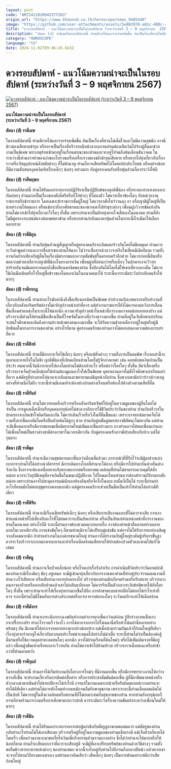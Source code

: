 ```yaml
---
layout: post
code: "ART241102094337YIH3"
origin_url: "https://www.khaosod.co.th/horoscope/news_9485440"
image: "https://github.com/user-attachments/assets/5e802978-a81c-408c-a32e-418b08151621"
title: "ดวงรอบสัปดาห์ - แนวโน้มความน่าจะเป็นในรอบสัปดาห์ (ระหว่างวันที่ 3 – 9 พฤศจิกายน  2567)"
description: "ลัคนา (ลั) ราศีเมษในรอบสัปดาห์นี้ ท่านมีรายได้และรายจ่ายเพิ่มขึ้น อันเป็นเรื่องที่ท่านไม่เต็มใจและไม่มีความสุขนัก อาจมีข้าวของเสียหายชำรุด"
category: "HOROSCOPE"
language: "th"
date: 2024-11-02T09:46:45.643Z
---
```


# ดวงรอบสัปดาห์ - แนวโน้มความน่าจะเป็นในรอบสัปดาห์ (ระหว่างวันที่ 3 – 9 พฤศจิกายน  2567)

[![ดวงรอบสัปดาห์ - แนวโน้มความน่าจะเป็นในรอบสัปดาห์ (ระหว่างวันที่ 3 – 9 พฤศจิกายน  2567)](https://www.khaosod.co.th/wpapp/uploads/2024/11/kkk.jpg "ดวงรอบสัปดาห์ - แนวโน้มความน่าจะเป็นในรอบสัปดาห์ (ระหว่างวันที่ 3 – 9 พฤศจิกายน  2567)")](https://www.khaosod.co.th/wpapp/uploads/2024/11/kkk.jpg)

**แนวโน้มความน่าจะเป็นในรอบสัปดาห์**  
**(ระหว่างวันที่ 3 – 9 พฤศจิกายน 2567)**

**ลัคนา (ลั) ราศีเมษ**

ในรอบสัปดาห์นี้ ท่านมีรายได้และรายจ่ายเพิ่มขึ้น อันเป็นเรื่องที่ท่านไม่เต็มใจและไม่มีความสุขนัก อาจมีข้าวของเสียหายชำรุด หรืออาจเป็นเรื่องที่บริวารหนีหน้าลาออกจนท่านต้องเสียเงินไปจ้างผู้อื่นมาช่วยงานเป็นพิเศษ พระเกตุย้ายเข้ามาอยู่ในเรือนมรณะของท่านและจะอยู่ไปจนถึงต้นเดือนธันวาคม ในระหว่างนี้ท่านอาจทำของเก่าของโบราณหรือเครื่องรางของขลังชำรุดเสียหาย หรือหากไปยุ่งเกี่ยวกับเรื่องราวหรือวัสดุอุปกรณ์ล้ำสมัยต่างๆ ที่ไม่ชำนาญ ท่านก็อาจเสียทรัพย์ไปโดยเปล่าประโยชน์ หรืออย่างน้อยก็มีความสับสนหงุดหงิดกับเรื่องเล็กๆ น้อยๆ อย่างมาก กับคู่ครองคนรักหรือหุ้นส่วนก็ควรระวังให้ดี

**ลัคนา (ลั) ราศีพฤษภ**

ในรอบสัปดาห์นี้ ท่านได้รับผลกระทบจากปฏิกิริยาเป็นปฏิปักษ์ของญาติพี่น้อง หรือระหองระแหงทะเลาะกันบ่อยๆ ส่วนมากเป็นเรื่องของศักดิ์ศรีหรืออีโก้ต่างๆ ที่ไม่ลงตัว ไม่ควรเกี่ยวข้องใดๆ กับหน่วยงานราชการหรือข้าราชการ โดยเฉพาะข้าราชการชั้นผู้ใหญ่ ไม่ควรอาศัยไหว้วานลุง อา หรือญาติผู้ใหญ่ที่เป็นชายทำงานให้ตนเอง หรือแม้กระทั่งอาศัยพาหนะของพวกเขาไปทำธุระต่างๆ เพื่อนฝูงวิวาทขัดแย้งกัน ท่านไม่ควรเข้าไปยุ่งเกี่ยวอะไรใดๆ ทั้งสิ้น เพราะท่านจะเป็นฝ่ายยุ่งยากใจเสียเองในอนาคต ท่านที่ยังไม่มีคู่ครองจะเสน่ห์แรงต่อเพศตรงข้าม หรือหากท่านกำลังมองหาหุ้นส่วนในระยะนี้ก็จะมีมาให้เลือกหลายราย

**ลัคนา (ลั) ราศีมิถุน**

ในรอบสัปดาห์นี้ ท่านกับหุ้นส่วนคู่สัญญาหรือคู่ครองคนรักจะเกิดแตกร้าวกันโดยไม่มีเหตุผล ท่านควรระวังคำพูดคำจาและการสื่อสารของท่านให้มาก ไม่ว่าจะสื่อสารด้วยวาจาหรือโซเชี่ยลมีเดียก็ตาม รวมทั้งอาจเกิดปากเสียงกับผู้อื่นในเรื่องมิตรภาพและความสัมพันธ์ในครอบครัวอีกด้วย ไม่ควรก่อหนี้สินหรือขอความช่วยเหลือจากญาติพี่น้องในทางการเงิน เพื่อนฝูงที่อ่อนกว่าหรือเด็กๆ ในปกครองจะวิวาททำร้ายกันจนมีผลกระทบมาถึงชื่อเสียงเครดิตของท่าน ซึ่งป้องกันได้โดยไม่ให้เขาเที่ยวกลางคืน ไม่ควรใช้เงินมือเติบหรือใจใหญ่ซื้อข้าวของโดยเอาเงินในอนาคตมาใช้ ระยะนี้ควรระมัดระวังปากกับคนรักให้มากๆ

**ลัคนา (ลั) ราศีกรกฎ**

ในรอบสัปดาห์นี้ ท่านทำอะไรมักคำนึงถึงชื่อเสียงเครดิตเป็นพิเศษ ถ้าทำงานกับเกษตรกรหรือทำงานที่เกี่ยวกับอสังหาริมทรัพย์อาจไม่เจริญก้าวหน้าเท่าที่ควร แม้ทำงานราชการก็ยังไม่ควรคาดหวังการเลื่อนขั้นเลื่อนตำแหน่งในระยะนี้ให้มากนัก ความเจริญก้าวหน้าในหน้าที่การงานอาจลดน้อยถอยลงบ้าง แต่บริวารจะมีส่วนให้ท่านมีชื่อเสียงเป็นที่โจษจันในทางที่กว้างขวางมากขึ้น ท่านที่อยู่ในวัยศึกษาเล่าเรียนจะสนใจศึกษาและคิดถึงความก้าวหน้าของตนเองมากขึ้น จะได้รับความช่วยเหลือจากผู้ใหญ่หรือผู้มีอิทธิพลในทางการงานของท่าน อย่างไรก็ตาม คู่ครองคนรักของท่านอาจไม่ตอบสนองความต้องการเท่าที่ควร

**ลัคนา (ลั) ราศีสิงห์**

ในรอบสัปดาห์นี้ ท่านที่มีอาการเจ็บไข้เล็กๆ น้อยๆ หรือแพ้สิ่งต่างๆ รวมทั้งการเป็นลมพิษ เรื่องเหล่านี้จะทุเลาและหายไปในไม่ช้า ญาติพี่น้องที่เบียดเบียนท่านโดยไม่รู้จักกาลเทศะ เช่น คอยดักขอเงินท่านเป็นประจำ คนพวกนี้วันนึงจะหายไปเองโดยท่านไม่ต้องทำอะไร หรือต่อว่าใครใดๆ ทั้งสิ้น สัตว์เลี้ยงหรือบริวารอาจเจ็บป่วยเล็กน้อยให้ท่านต้องดูแลเอาใจใส่เป็นพิเศษ บุตรหลานอาจไม่ตั้งใจศึกษาเล่าเรียนเท่าที่ควร แต่ศัตรูที่ห่างหายไปนานจะกลับมาและพยายามเผชิญหน้ากับท่าน ซึ่งพวกเขามักก้าวร้าวห้าวหาญอย่างที่ท่านนึกไม่ถึง ระยะนี้ท่านมีเกณฑ์จะต้องห่างบ้านห่างเรือนหรือต้องไปค้างอ้างแรมเสียที่อื่น

**ลัคนา (ลั) ราศีกันย์**

ในรอบสัปดาห์นี้ ท่านไม่ควรทอดทิ้งบริวารหรืออสังหาริมทรัพย์ให้อยู่ในความดูแลของผู้อื่นโดยไม่จำเป็น การดูแลเด็กเล็กหรือบุคคลอายุน้อยไม่สะดวกกับการใช้ชีวิตประจำวันของท่าน ท่านกับบริวารในปกครองจะเกิดเข้าใจผิดกันและกัน ไม่ควรเดินเร็วหรือวิ่งในที่ลื่นชื้นแฉะ เพราะอาจหกล้มบาดเจ็บได้ รวมทั้งการขึ้นลงบันไดหรือปีนป่ายต้นไม้สูงๆ ด้วย ท่านกับคู่หมั้นคู่สมรสอาจมีทัศนะไม่ตรงกัน แต่ท่านจะมีเพื่อนมากหรือมีการสมาคมเพื่อมิตรภาพใหม่เพิ่มมากขึ้นอย่างมาก บางท่านอาจได้พบเพื่อนเก่าและได้เพื่อนใหม่เป็นชาวต่างชาติต่างภาษาในเวลาเดียวกัน กับคู่ครองคนรักอาจมีปากเสียงกับบ้าง แต่ไม่รุนแรง

**ลัคนา (ลั) ราศีตุล**

ในรอบสัปดาห์นี้ ท่านจะมีความสุขสบายมากขึ้นกว่าเดือนที่แล้วมา ภาระหน้าที่ที่รับไว้จะมีผู้มาช่วยแบ่งเบาภาระท่านไปได้อย่างน่าอัศจรรย์ มีการเดินทางไกลที่ท่านจะได้ลาภ หรือมีการไปทำมากินต่างถิ่นต่างจังหวัด ซึ่งอาจจะต้องเหนื่อยยากกับสภาพอากาศหรือสภาพแวดล้อมที่ท่านไม่สามารถควบคุมได้สักหน่อย ควรระวังอุบัติเหตุที่อาจเกิดขึ้นในขณะปฏิบัติงาน ไปไหนมาไหนท่านควรต้องสำรวมกิริยามากสักหน่อย เพราะท่านอาจไปสะดุดอารมณ์นักเลงท้องถิ่นหรือจิ๊กโก๋ในละแวกนั้นก็เป็นได้ ระยะนี้ท่านทำอะไรก็ตามมักไม่ค่อยสุขุมรอบคอบมากนัก แต่คู่ครองคนรักจะช่วยเป็นมือเป็นเท้าให้ท่านได้อย่างดีทีเดียว

**ลัคนา (ลั) ราศีพิจิก**

ในรอบสัปดาห์นี้ ท่านจะมีเรื่องเสียทรัพย์เล็กๆ น้อยๆ หรือเสียการเสียงานแบบที่ไม่ควรจะเสีย การเอาตำแหน่งหน้าที่ไปเสี่ยงกับอะไรที่ไม่สมควรจะเป็นภัยแก่ท่าน หรือเป็นภัยแก่ตำแหน่งหน้าที่การงานของท่านในอนาคต อย่างไรก็ดี ระยะนี้ท่านอาจต้องสวมหมวกหลายใบ อาจต้องทำหน้าที่หลายอย่างหลายแบบในเวลาเดียวกัน การแข่งขันใดๆ ก็ตามท่านมักจะได้เปรียบคู่แข่งขัน แต่อาจไม่ได้รับการยกย่องเชิดชูจากสังคมมากนัก ถ้าท่านทำงานในองค์กรขนาดใหญ่ ท่านอาจได้ทำงานกับผู้ใหญ่ระดับผู้บริหารขั้นสูง ควรระวังบริวารจะเกกมะเหรกเกเรและทำเรื่องเดือดร้อนเสียหายให้ท่านต้องปวดหัวและตามไปแก้ไขเสมอ

**ลัคนา (ลั) ราศีธนู**

ในรอบสัปดาห์นี้ ท่านอาจเจ็บป่วยเล็กน้อย หรือโรคเก่าเรื้อรังกำเริบ การดำเนินชีวิตประจำวันตามปกติของท่านจะมีเรื่องติดๆ ขัดๆ อยู่เสมอ จะมีผู้เข้ามายุ่งเกี่ยวกับการงานของท่านที่ทำอยู่ประจำจนแผนงานที่ท่านวางไว้เสียหาย หรือเสียอำนาจการปกครองไป บริวารของท่านมักเกียจคร้านหรือรักสบาย บริวารบางคนอาจลาป่วยหรือลากลับบ้านแล้วเขาไม่กลับมาอีกเลย ไม่ควรรับเป็นตัวกลางระงับข้อพิพาทให้กับใครใดๆ ทั้งสิ้น เพราะท่านจะทำให้เรื่องยุ่งยากมากขึ้นไปอีก การค้าขายแบบขายปลีกไม่ค่อยได้กำไรเท่าที่ควร ระยะนี้ท่านไม่มีโชคกับการต่างประเทศหรือการเจรจาต่อรองใดๆ ระวังคนรักจะทำให้เดือดร้อน

**ลัคนา (ลั) ราศีมังกร**

ในรอบสัปดาห์นี้ ท่านจะกระฉับกระเฉงขยันทำงานทำการมากขึ้นกว่าแต่ก่อน รู้สึกร่างกายแข็งแรงกระปรี้กระเปร่า ทำอะไรรวดเร็วว่องไว อาจได้ลาภจากการไปโน่นมานี่หรือทำโน่นทำนี่หลายอย่างพร้อมๆ กัน มีเกณฑ์ได้ลาภจากหลายทางมากบ้างน้อยบ้าง แต่เมื่อนำมารวมกันแล้วก็ก้อนใหญ่ทีเดียว เรื่องยุ่งยากรำคาญใจเกี่ยวกับลาภผลประโยชน์จะหมดไปอย่างไม่น่าเชื่อ ระยะนี้ท่านไม่จำเป็นต้องต่อสู้ดิ้นรนหรือใช้ความอุตสาหะอดทนใดๆ มากนัก อาจได้บ้านเรือนที่ดินใหม่ๆ หรือได้เพิ่มเติมจากที่มีอยู่แล้ว เพื่อนฝูงขัดแย้งหรือทะเลาะวิวาทกัน ท่านไม่ควรเข้าไปห้ามปราม บริวารอาจเฉื่อยแฉะหรือล่าช้ากว่าที่ท่านคาดหวัง

**ลัคนา (ลั) ราศีกุมภ์**

ในรอบสัปดาห์นี้ ท่านอาจได้เริ่มทำงานกับโครงการใหม่ๆ ที่มีงานมากขึ้น หรือมีการขยายวงงานให้กว้างขวางยิ่งขึ้น จะทำงานเกี่ยวกับการติดต่อสื่อสาร หรือการประชาสัมพันธ์มากขึ้น ผู้ที่มีอาชีพนายหน้าหรือตัวกลางนำขายสินค้าไปขายปลีกจะได้กำไรดี การแก้ไขงานเฉพาะหน้าหรือรับผิดชอบหน้างานท่านจะทำได้ดีทีเดียว แต่ท่านไม่ควรหักโหมทำงานหนักจนลืมรักษาสุขภาพ เพราะระยะนี้ท่านเลือดลมเดินไม่เป็นปกติ ไม่ควรอยู่ในสิ่งแวดล้อมหรือสถานที่ที่ไม่เหมาะสมกับสุขภาพของท่าน หากท่านยังอายุน้อยก็อาจเกียจคร้านการงานหรือการศึกษามากกว่าปกติ ควรระมัดระวังเรื่องความขัดแย้งระหว่างเพื่อนใหม่ให้มากๆ

**ลัคนา (ลั) ราศีมีน**

ในรอบสัปดาห์นี้ ท่านได้รับผลกระทบจากการต่อสู้แย่งชิงกับศัตรูคู่อาฆาตพอสมควร แต่ศัตรูของท่านกลับทำอะไรท่านไม่ได้เอาเสียเลย บริวารหรือผู้ที่อยู่ในความดูแลของท่านแข็งแรงดี แม้เจ็บป่วยก็หายได้โดยเร็ว เพื่อนร่วมงานจะมาขอเรี่ยไรเงินเพื่อกิจกรรมส่วนรวมบางอย่าง ซึ่งไม่ว่าท่านจะให้มากหรือให้น้อยก็ตาม ท่านก็จะเสียมากกว่าที่ควรจะเสียอยู่ดี จะมีผู้ที่เอาเปรียบทรัพย์ของท่านด้วยวิธีต่างๆ รวมทั้งขอยืมข้าวสารอาหารแห้งต่างๆ ของท่านเสมอ พวกนี้จะยังอยู่กับท่านไปอีกจนถึงกลางปีหน้า แล้วพวกเขาจะจากไปตามวิถีทางของเขาเอง แต่ท่านควรคิดเสียว่า เสียเล็กๆ น้อยๆ เป็นการฟาดเคราะห์ดีกว่าเสียก้อนใหญ่